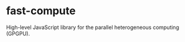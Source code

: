 fast-compute
============

High-level JavaScript library for the parallel heterogeneous computing (GPGPU).